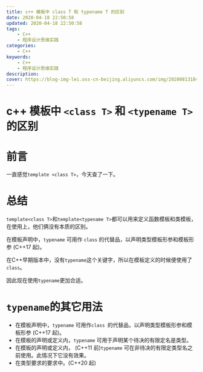 ```yaml
---
title: c++ 模板中 class T 和 typename T 的区别
date: 2020-04-18 22:50:58
updated: 2020-04-18 22:50:58
tags:
	- C++
	- 程序设计思维实践
categories: 
	- C++
keywords:
	- C++
	- 程序设计思维实践
description: 
cover: https://blog-img-lei.oss-cn-beijing.aliyuncs.com/img/20200813184439.png
---
```


# c++ 模板中 `<class T>` 和 `<typename T>`的区别

# 前言

一直感觉`template <class T>`，今天查了一下。

# 总结

`template<class T>`和`template<typename T>`都可以用来定义函数模板和类模板，在使用上，他们俩没有本质的区别。

在模板声明中，`typename` 可用作 `class` 的代替品，以声明类型模板形参和模板形参 (C++17 起)。

在C++早期版本中，没有`typename`这个关键字，所以在模板定义的时候便使用了`class`。

因此现在使用`typename`更加合适。

# `typename`的其它用法

+ 在模板声明中，`typename` 可用作`class `的代替品，以声明类型模板形参和模板形参 (C++17 起)。
+ 在模板的声明或定义内，`typename` 可用于声明某个待决的有限定名是类型。
+ 在模板的声明或定义内， (C++11 前)`typename` 可在非待决的有限定类型名之前使用。此情况下它没有效果。
+ 在类型要求的要求中。(C++20 起)